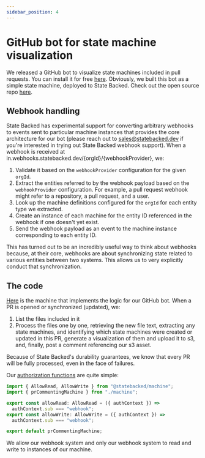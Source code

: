 ```yaml
---
sidebar_position: 4
---
```


# GitHub bot for state machine visualization

We released a GitHub bot to visualize state machines included in pull requests.
You can install it for free [here](https://github.com/marketplace/state-backed-machine-visualizer).
Obviously, we built this bot as a simple state machine, deployed to State Backed.
Check out the open source repo [here](https://github.com/statebacked/github-visualizer-bot).

## Webhook handling

State Backed has experimental support for converting arbitrary webhooks to events sent to particular machine instances that provides the core architecture for our bot (please reach out to [sales@statebacked.dev](mailto:sales@statebacked.dev) if you're interested in trying out State Backed webhook support).
When a webhook is received at in.webhooks.statebacked.dev/{orgId}/{webhookProvider}, we:

1. Validate it based on the `webhookProvider` configuration for the given `orgId`.
2. Extract the entities referred to by the webhook payload based on the `webhookProvider` configuration. For example, a pull request webhook might refer to a repository, a pull request, and a user.
3. Look up the machine definitions configured for the `orgId` for each entity type we extracted.
4. Create an instance of each machine for the entity ID referenced in the webhook if one doesn't yet exist.
5. Send the webhook payload as an event to the machine instance corresponding to each entity ID.

This has turned out to be an incredibly useful way to think about webhooks because, at their core, webhooks are about synchronizing state related to various entities between two systems.
This allows us to very explicitly conduct that synchronization.

## The code

[Here](https://github.com/statebacked/github-visualizer-bot/blob/main/src/machine.ts) is the machine that implements the logic for our GitHub bot.
When a PR is opened or synchronized (updated), we:

1. List the files included in it
2. Process the files one by one, retrieving the new file text, extracting any state machines, and identifying which state machines were created or updated in this PR, generate a visualization of them and upload it to s3, and, finally, post a comment referencing our s3 asset.

Because of State Backed's durability guarantees, we know that every PR will be fully processed, even in the face of failures.

Our [authorization functions](https://github.com/statebacked/github-visualizer-bot/blob/main/src/index.ts) are quite simple:

```javascript
import { AllowRead, AllowWrite } from "@statebacked/machine";
import { prCommentingMachine } from "./machine";

export const allowRead: AllowRead = ({ authContext }) =>
  authContext.sub === "webhook";
export const allowWrite: AllowWrite = ({ authContext }) =>
  authContext.sub === "webhook";

export default prCommentingMachine;
```

We allow our webhook system and only our webhook system to read and write to instances of our machine.
